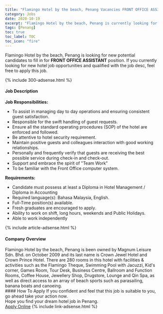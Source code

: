 ```yaml
---
title: "Flamingo Hotel by the beach, Penang Vacancies FRONT OFFICE ASSISTANT" 
category: Jobs 
date: 2020-10-19 
excerpt: "Flamingo Hotel by the beach, Penang is currently looking for suitable person to fill in the FRONT OFFICE ASSISTANT which positioned at Penang" 
tags: [Penang] 
toc: true 
toc_label: TOC 
toc_icon: "fire" 
--- 
```


<p>Flamingo Hotel by the beach, Penang is looking for new potential candidates to fill in for <b>FRONT OFFICE ASSISTANT</b> position. If you currently looking for new hotel job opportunities and qualified with the job desc, feel free to apply this job.
</p>{% include 300-adsense.html %} 
<div><div><h4>Job Description</h4></div><div><div><span><div><p><strong>Job Responsibilities:</strong></p><ul><li>To assist in managing day to day operations and ensuring consistent guest satisfaction.</li><li>Responsible for the swift handling of guest requests.</li><li>Ensure all the standard operating procedures (SOP) of the hotel are enforced and followed.</li><li>Be attentive to hotel security requirement.</li><li>Maintain positive guests and colleagues interaction with good working relationships.</li><li>Personally and frequently verify that guests are receiving the best possible service during check-in and check-out.</li><li>Support and embrace the spirit of "Team Work"</li><li>To be familiar with the Front Office computer system.</li></ul><p><strong>Requirements:</strong></p><ul><li>Candidate must possess at least a Diploma in Hotel Management / Diploma in Accounting</li><li>Required language(s): Bahasa Malaysia, English.</li><li>Full-Time position(s) available.</li><li>Fresh graduates are encouraged to apply.</li><li>Ability to work on shift, long hours, weekends and Public Holidays.</li><li>Able to work independently</li></ul></div></span></div></div></div> 
{% include article-adsense.html %} 
<div><div><h4>Company Overview</h4></div><div><div><span><div><div>Flamingo Hotel by the beach, Penang is been owned by Magnum Leisure Sdn. Bhd. on October 2009 and its last name is Crown Jewel Hotel and Crown Prince Hotel. There are 280 rooms in this hotel with facilities &amp; activities such as the Flamingo Theque, Swimming Pool with Jacuzzi, Kid's corner, Games Room, Tour Desk, Business Centre, Ballroom and Function Rooms, Coffee House, Jewellery Shop, Drugstore, Lounge and Qin Spa, as well as direct access to an array of beach sports such as parasailing, banana boats and canoeing.</div></div></span></div></div></div> 
#### How To Apply 
If you confident and feel that this job is suitable to you, go ahead take your action now. <br/> 
Hope you find your dream hotel job in Penang. <br/> 
<a href="https://www.jobstreet.com.my/en/job/front-office-assistant-4407892?jobId=jobstreet-my-job-4407892" class="btn btn--info" target="_blank" rel="nofollow noopenner">Apply Online</a> 
{% include link-adsense.html %} 